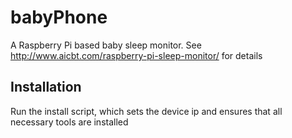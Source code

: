 # babyPhone
A Raspberry Pi based baby sleep monitor. See http://www.aicbt.com/raspberry-pi-sleep-monitor/ for details


## Installation

Run the install script, which sets the device ip and ensures that all necessary tools are installed

